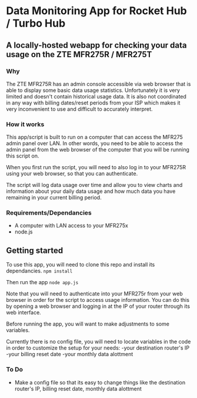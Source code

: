 # Data Monitoring App for Rocket Hub / Turbo Hub
## A locally-hosted webapp for checking your data usage on the ZTE MFR275R / MFR275T

### Why
The ZTE MFR275R has an admin console accessible via web browser that is able to display some basic data usage statistics. Unfortunately it is very limited and doesn't contain historical usage data. It is also not coordinated in any way with billing dates/reset periods from your ISP which makes it very inconvenient to use and difficult to accurately interpret.

### How it works
This app/script is built to run on a computer that can access the MFR275 admin panel over LAN. In other words, you need to be able to access the admin panel from the web browser of the computer that you will be running this script on.

When you first run the script, you will need to also log in to your MFR275R using your web browser, so that you can authenticate.

The script will log data usage over time and allow you to view charts and information about your daily data usage and how much data you have remaining in your current billing period.

### Requirements/Dependancies
- A computer with LAN access to your MFR275x
- node.js

## Getting started
To use this app, you will need to clone this repo and install its dependancies.
`npm install`

Then run the app
`node app.js`

Note that you will need to authenticate into your MFR275r from your web browser in order for the script to access usage information. You can do this by opening a web browser and logging in at the IP of your router through its web interface. 

Before running the app, you will want to make adjustments to some variables.

Currently there is no config file, you will need to locate variables in the code in order to customize the setup for your needs:
-your destination router's IP
-your billing reset date
-your monthly data alottment

### To Do
 - Make a config file so that its easy to change things like the destination router's IP, billing reset date, monthly data alottment

